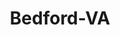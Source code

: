 ---
title: Bedford-VA
slug: bedford-va
f_state:
- cms/state/virginia.md
f_locations:
- cms/payday-loan/check-first-cash-advance-11365.md
- cms/payday-loan/check-first-cash-advance-11366.md
- cms/payday-loan/checkfirst-cash-advance-14248.md
- cms/payday-loan/express-check-advance-17057.md
- cms/payday-loan/express-check-advance-17083.md
- cms/payday-loan/urgent-money-service-inc-28341.md
- cms/payday-loan/urgent-money-service-inc-28343.md
updated-on: '2024-05-30T13:41:28.615Z'
created-on: '2024-05-30T13:41:28.615Z'
published-on: '2024-05-30T13:54:32.469Z'
f_city: Bedford
layout: '[city].html'
tags: city
---